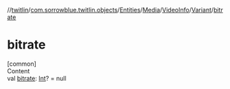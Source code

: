 //[twitlin](../../../../../index.md)/[com.sorrowblue.twitlin.objects](../../../../index.md)/[Entities](../../../index.md)/[Media](../../index.md)/[VideoInfo](../index.md)/[Variant](index.md)/[bitrate](bitrate.md)



# bitrate  
[common]  
Content  
val [bitrate](bitrate.md): [Int](https://kotlinlang.org/api/latest/jvm/stdlib/kotlin/-int/index.html)? = null  



